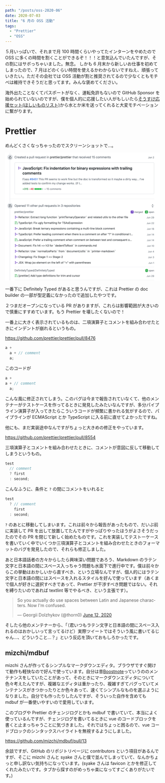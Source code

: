 ```yaml
---
path: "/posts/oss-2020-06"
date: 2020-07-03
title: "6 月の OSS 活動"
tags:
  - "Prettier"
  - "OSS"
---
```


５月いっぱいで、それまで月 100 時間くらいやってたインターンをやめたので OSS に多くの時間を割くことができるぞ！！！と意気込んでいたんですが、その割にはサボっちゃいました。無念。
しかも 6 月末から新しいお仕事を初めてしまったので、7 月はどのくらい時間を使えるかわからないですねえ、頑張っていきたい。ただその会社では OSS 活動が割と推奨されてるので少なくともモチベは維持できそうだと思ってます。みんな褒めてください。

海外出たことなくてパスポートがなく、運転免許もないので GitHub Sponsor を始められていないのですが、僕を個人的に応援したい人がもしいたら[そうすけ応援セット(ほしいものリスト)](https://www.amazon.jp/hz/wishlist/ls/2VMKXAI8J8278?ref_=wl_share)から水とか米を送ってくれると大変モチベーションに繋がります。

# Prettier

めんどくさくなっちゃったのでスクリーンショットで...。

![prettier-contributions](./prettier-contributions.png)

一番下に Definitely Typed があると思うんですが、これは Prettier の doc builder の一部が型定義になかったので追加したやつです。

２つまだオープンになっている PR がありますが、これらは影響範囲が大きいので慎重にすすめています。もう Prettier を壊したくないので！

一番上に大きく表示されているものは、二項演算子とコメントを組み合わせたときにインデントが崩れるというもの。

https://github.com/prettier/prettier/pull/8476

<!-- prettier-ignore -->
```js
a +
  a + // comment
  a;
```

このコードが

<!-- prettier-ignore -->
```js
a +
a + // comment
  a;
```

こんな風に修正されてしまう。このバグは今まで報告されていなくて、他のメンテナーがテストケースを作ってるときに発見したみたいなんですが、多分パイプライン演算子が入ってきたらこういうコードが頻繁に書かれる気がするので、パイプラインが ECMAScript とか TypeScript に入る前に直せてよかったですね。

他にも、まだ実装途中なんですがちょっと大きめの修正をやっています。

https://github.com/prettier/prettier/pull/8554

三項演算子とコメントを組み合わせたときに、コメントが意図に反して移動してしまうというもの。

<!-- prettier-ignore -->
```js
test
  // comment
  ? first
  : second;
```

こんなふうに、条件と `?` の間にコメントをいれると

<!-- prettier-ignore -->
```js
test
  ? // comment
    first
  : second;
```

`?` のあとに移動してしまいます。これは前々から報告があったもので、だいぶ前に実装して PR を出して放置してたんですがやっぱりやったほうがよさそうだったのでその PR を閉じて新しく始めたものです。これを実装してテストーケースを書いていく中でいくつか三項演算子とコメントを組み合わせたときのフォーマットのバグを発見したので、それらも修正しました。

あと日本語話者の方々からしたら興味深い問題であろう、Markdown のラテン文字と日本語の間にスペース入っちゃう問題も水面下で進行中です。僕は前々からこの挙動はおかしいから直すべき、という立場なんですが、個人的にはラテン文字と日本語の間にはスペースを入れるスタイルを好んで使っています（あくまで個人が好きに選択すべきであって、Prettier が干渉すべき問題ではない。それを縛りたいのであれば textlint 等でやるべき、という主張です）。

<blockquote class="twitter-tweet"><p lang="en" dir="ltr">So you actually do use spaces between Latin and Japanese characters. Now I&#39;m confused.</p>&mdash; Georgii Dolzhykov (@thorn0) <a href="https://twitter.com/thorn0/status/1271384214726901761?ref_src=twsrc%5Etfw">June 12, 2020</a></blockquote></script>

そしたら他のメンテナーから、「（君いつもラテン文字と日本語の間にスペース入れるのはおかしいって言ってるけど）実際ツイートではそういう風に書いてるじゃん...、どういうこと...？」という反応を頂いておもしろかったです。

## mizchi/mdbuf

mizchi さんが作ってるシンプルなマークダウンエディタ。ブラウザですぐ開けて動作も軽快なので好んで使っています。自分は昔[Boostnote](https://github.com/BoostIO/Boostnote)っていうののメンテナンスをしていたことがあって、そのときにマークダウンエディタについて色々考えたんですが、複雑なエディタは重かったり、複雑すぎてバグっていてメンテナンスがきつかったりとか色々あって、速くてシンプルなものを選ぶようになりました。自分でも作ったりしたんですが、そういった自作を含めても mdbuf が一番使いやすいので愛用しています。

このブログや Prettier のチェンジログとかも mdbuf で書いていて、本当によく使っているんですが、チェンジログを書いてるときに vue のコードブロックを書くと止まっちゃうことに気づきました。それではちょっと困るので、vue コードブロックのシンタックスハイライトを無視するようにしました。

https://github.com/mizchi/mdbuf/pull/13

余談ですが、GitHub のリポジトリページに contributors という項目があるんですが、そこに mizchi さんと syake さんと僕で並んでしまっていて、なんかちょっと申し訳ない気持ちになっています。(syake さんは favicon とかを修正してくれたみたいです。タブから探すのがめっちゃ楽になってすごくありがたいです。)
